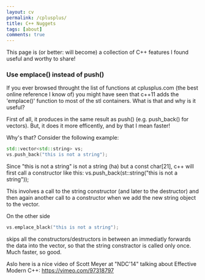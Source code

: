 ```yaml
---
layout: cv
permalink: /cplusplus/
title: C++ Nuggets
tags: [about]
comments: true
---
```

This page is (or better: will become) a collection of C++ features I found useful and worthy to share!

### Use emplace() instead of push()
If you ever browsed throught the list of functions at cplusplus.com (the best online reference I know of) you might have seen that c++11 adds the 'emplace()' function to most of the stl containers. What is that and why is it useful?

First of all, it produces in the same result as push() (e.g. push_back() for vectors).
But, it does it more efficently, and by that I mean faster!

Why's that? Consider the following example:

```c++
std::vector<std::string> vs;
vs.push_back("this is not a string");
```

Since "this is not a string" is not a string (ha) but a const char[21], c++ will first call a constructor like this:
vs.push_back(st::string("this is not a string"));

This involves a call to the string constructor (and later to the destructor) and then again another call to a constructor when we add the new string object to the vector.

On the other side
```c++
vs.emplace_black("this is not a string");
```

skips all the constructors/destructors in between an immediatly forwards the data into the vector, so that the string constractor is called only once. Much faster, so good. 

Aslo here is a nice video of Scott Meyer at "NDC'14" talking about Effective Modern C++:
https://vimeo.com/97318797
